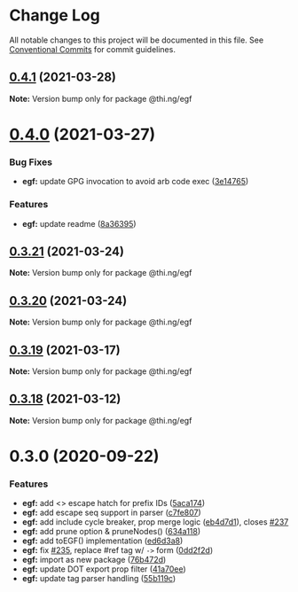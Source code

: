 # Change Log

All notable changes to this project will be documented in this file.
See [Conventional Commits](https://conventionalcommits.org) for commit guidelines.

## [0.4.1](https://github.com/thi-ng/umbrella/compare/@thi.ng/egf@0.4.0...@thi.ng/egf@0.4.1) (2021-03-28)

**Note:** Version bump only for package @thi.ng/egf





# [0.4.0](https://github.com/thi-ng/umbrella/compare/@thi.ng/egf@0.3.21...@thi.ng/egf@0.4.0) (2021-03-27)


### Bug Fixes

* **egf:** update GPG invocation to avoid arb code exec ([3e14765](https://github.com/thi-ng/umbrella/commit/3e14765d6bfd8006742c9e7860bc7d58ae94dfa5))


### Features

* **egf:** update readme ([8a36395](https://github.com/thi-ng/umbrella/commit/8a36395db3d31041c71d49cb58945909b8ee7ee2))





## [0.3.21](https://github.com/thi-ng/umbrella/compare/@thi.ng/egf@0.3.20...@thi.ng/egf@0.3.21) (2021-03-24)

**Note:** Version bump only for package @thi.ng/egf





## [0.3.20](https://github.com/thi-ng/umbrella/compare/@thi.ng/egf@0.3.19...@thi.ng/egf@0.3.20) (2021-03-24)

**Note:** Version bump only for package @thi.ng/egf





## [0.3.19](https://github.com/thi-ng/umbrella/compare/@thi.ng/egf@0.3.18...@thi.ng/egf@0.3.19) (2021-03-17)

**Note:** Version bump only for package @thi.ng/egf





## [0.3.18](https://github.com/thi-ng/umbrella/compare/@thi.ng/egf@0.3.17...@thi.ng/egf@0.3.18) (2021-03-12)

**Note:** Version bump only for package @thi.ng/egf





# 0.3.0 (2020-09-22)


### Features

* **egf:** add <> escape hatch for prefix IDs ([5aca174](https://github.com/thi-ng/umbrella/commit/5aca174cd4ceef7c03c08cb27d736eb5dd1fd35c))
* **egf:** add escape seq support in parser ([c7fe807](https://github.com/thi-ng/umbrella/commit/c7fe807fb726388d707e839140249a09028533db))
* **egf:** add include cycle breaker, prop merge logic ([eb4d7d1](https://github.com/thi-ng/umbrella/commit/eb4d7d138524fca7421c414a743824ae40807338)), closes [#237](https://github.com/thi-ng/umbrella/issues/237)
* **egf:** add prune option & pruneNodes() ([634a118](https://github.com/thi-ng/umbrella/commit/634a118e2b612d5979fca7b897ed3d8bf512f28b))
* **egf:** add toEGF() implementation ([ed6d3a8](https://github.com/thi-ng/umbrella/commit/ed6d3a8d0e7140ed12a5948057f736aa634ca7f6))
* **egf:** fix [#235](https://github.com/thi-ng/umbrella/issues/235), replace #ref tag w/ `->` form ([0dd2f2d](https://github.com/thi-ng/umbrella/commit/0dd2f2d4efe21afce28a00191ee1047a7fe462b6))
* **egf:** import as new package ([76b472d](https://github.com/thi-ng/umbrella/commit/76b472d017f3bf456db8204158de6ac4746447b3))
* **egf:** update DOT export prop filter ([41a70ee](https://github.com/thi-ng/umbrella/commit/41a70eeaada5b91d7507a52b6b45083548002cda))
* **egf:** update tag parser handling ([55b119c](https://github.com/thi-ng/umbrella/commit/55b119ce497f67e939ba865c25930348aaaad380))
